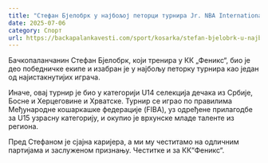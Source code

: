 ```yaml
---
title: "Стефан Бјелобрк у најбољој петорци турнира Jr. NBA International Tournament"
date: 2025-07-06
category: Спорт
url: https://backapalankavesti.com/sport/kosarka/stefan-bjelobrk-u-najboljoj-petorci-turnira-jr-nba-international-tournamen/
---
```


Бачкопаланчанин Стефан Бјелобрк, који тренира у КК „Феникс“, био је део победничке екипе и изабран је у најбољу петорку турнира као један од најистакнутијих играча.

Иначе, овај турнир је био у категорији U14 селекција дечака из Србије, Босне и Херцеговине и Хрватске. Турнир се играо по правилима Међународне кошаркашке федерације (FIBA), уз одређене прилагодбе за U15 узрасну категорију, и окупио је врхунске младе таленте из региона.

Пред Стефаном је сјајна каријера, а ми му честитамо на одличним партијама и заслуженом признању. Честитке и за КК“Феникс“.
